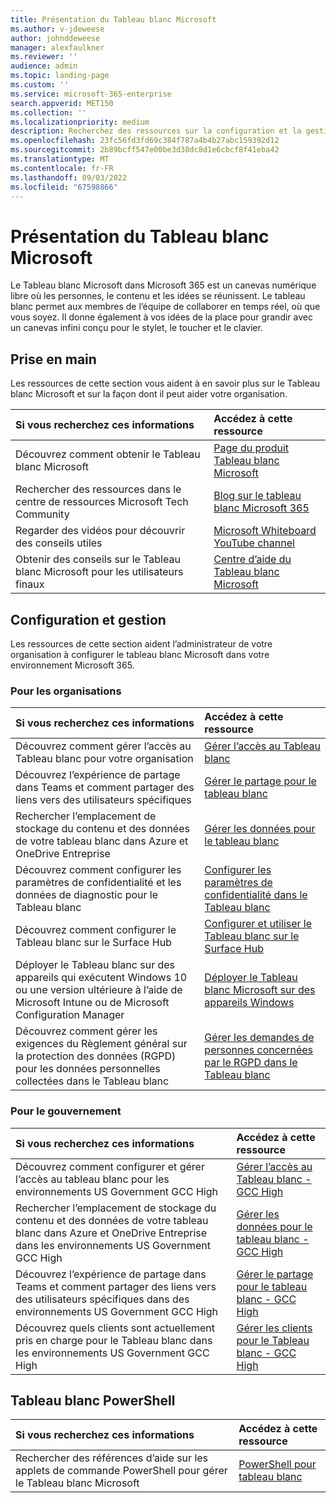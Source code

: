 ```yaml
---
title: Présentation du Tableau blanc Microsoft
ms.author: v-jdeweese
author: johnddeweese
manager: alexfaulkner
ms.reviewer: ''
audience: admin
ms.topic: landing-page
ms.custom: ''
ms.service: microsoft-365-enterprise
search.appverid: MET150
ms.collection: ''
ms.localizationpriority: medium
description: Recherchez des ressources sur la configuration et la gestion du Tableau blanc Microsoft.
ms.openlocfilehash: 23fc56fd3fd69c384f787a4b4b27abc159392d12
ms.sourcegitcommit: 2b89bcff547e00be3d38dc8d1e6cbcf8f41eba42
ms.translationtype: MT
ms.contentlocale: fr-FR
ms.lasthandoff: 09/03/2022
ms.locfileid: "67598866"
---
```

# <a name="introduction-to-microsoft-whiteboard"></a>Présentation du Tableau blanc Microsoft

Le Tableau blanc Microsoft dans Microsoft 365 est un canevas numérique libre où les personnes, le contenu et les idées se réunissent. Le tableau blanc permet aux membres de l’équipe de collaborer en temps réel, où que vous soyez. Il donne également à vos idées de la place pour grandir avec un canevas infini conçu pour le stylet, le toucher et le clavier.

## <a name="get-started"></a>Prise en main

Les ressources de cette section vous aident à en savoir plus sur le Tableau blanc Microsoft et sur la façon dont il peut aider votre organisation.

| Si vous recherchez ces informations | Accédez à cette ressource |
|:-----|:-----|
|Découvrez comment obtenir le Tableau blanc Microsoft|[Page du produit Tableau blanc Microsoft](https://www.microsoft.com/en-us/microsoft-365/microsoft-whiteboard/digital-whiteboard-app)|
|Rechercher des ressources dans le centre de ressources Microsoft Tech Community|[Blog sur le tableau blanc Microsoft 365](https://techcommunity.microsoft.com/t5/microsoft-365-blog/bg-p/microsoft_365blog/label-name/Microsoft%20Whiteboard)|
|Regarder des vidéos pour découvrir des conseils utiles|[Microsoft Whiteboard YouTube channel](https://www.youtube.com/c/MicrosoftWhiteboard/videos/Microsoft%20Whiteboard)|
|Obtenir des conseils sur le Tableau blanc Microsoft pour les utilisateurs finaux|[Centre d’aide du Tableau blanc Microsoft](https://support.microsoft.com/office/microsoft-whiteboard-help-d236aef8-fcdf-4b5e-b5d7-7f157461e920)|

## <a name="setup-and-management"></a>Configuration et gestion

Les ressources de cette section aident l’administrateur de votre organisation à configurer le tableau blanc Microsoft dans votre environnement Microsoft 365.

### <a name="for-organizations"></a>Pour les organisations

| Si vous recherchez ces informations | Accédez à cette ressource |
|:-----|:-----|
|Découvrez comment gérer l’accès au Tableau blanc pour votre organisation|[Gérer l’accès au Tableau blanc](manage-whiteboard-access-organizations.md) |
|Découvrez l’expérience de partage dans Teams et comment partager des liens vers des utilisateurs spécifiques  |[Gérer le partage pour le tableau blanc](manage-sharing-organizations.md)  |
|Rechercher l’emplacement de stockage du contenu et des données de votre tableau blanc dans Azure et OneDrive Entreprise  |[Gérer les données pour le tableau blanc](manage-data-organizations.md)  |
|Découvrez comment configurer les paramètres de confidentialité et les données de diagnostic pour le Tableau blanc |[Configurer les paramètres de confidentialité dans le Tableau blanc](configure-privacy-settings.md)  |
|Découvrez comment configurer le Tableau blanc sur le Surface Hub|[Configurer et utiliser le Tableau blanc sur le Surface Hub](/surface-hub/whiteboard-collaboration)|
|Déployer le Tableau blanc sur des appareils qui exécutent Windows 10 ou une version ultérieure à l’aide de Microsoft Intune ou de Microsoft Configuration Manager|[Déployer le Tableau blanc Microsoft sur des appareils Windows](deploy-on-windows-organizations.md) |
|Découvrez comment gérer les exigences du Règlement général sur la protection des données (RGPD) pour les données personnelles collectées dans le Tableau blanc |[Gérer les demandes de personnes concernées par le RGPD dans le Tableau blanc](gdpr-requests.md)  |

### <a name="for-government"></a>Pour le gouvernement

| Si vous recherchez ces informations | Accédez à cette ressource |
|:-----|:-----|
|Découvrez comment configurer et gérer l’accès au tableau blanc pour les environnements US Government GCC High|[Gérer l’accès au Tableau blanc - GCC High](manage-whiteboard-access-gcc-high.md)|
|Rechercher l’emplacement de stockage du contenu et des données de votre tableau blanc dans Azure et OneDrive Entreprise dans les environnements US Government GCC High  |[Gérer les données pour le tableau blanc - GCC High](manage-data-gcc-high.md)  |
|Découvrez l’expérience de partage dans Teams et comment partager des liens vers des utilisateurs spécifiques dans des environnements US Government GCC High  |[Gérer le partage pour le tableau blanc - GCC High](manage-sharing-gcc-high.md)  |
|Découvrez quels clients sont actuellement pris en charge pour le Tableau blanc dans les environnements US Government GCC High  |[Gérer les clients pour le Tableau blanc - GCC High](manage-clients-gcc-high.md)       |

## <a name="whiteboard-powershell"></a>Tableau blanc PowerShell

| Si vous recherchez ces informations | Accédez à cette ressource |
|:-----|:-----|
|Rechercher des références d’aide sur les applets de commande PowerShell pour gérer le Tableau blanc Microsoft|[PowerShell pour tableau blanc](/powershell/module/whiteboard/)|



